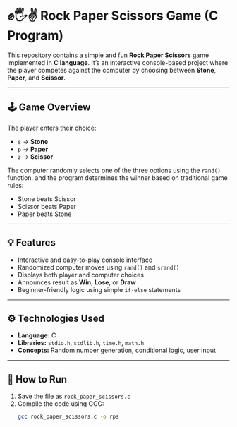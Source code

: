 # ✊🖐✌ Rock Paper Scissors Game (C Program)

This repository contains a simple and fun **Rock Paper Scissors** game implemented in **C language**. It’s an interactive console-based project where the player competes against the computer by choosing between **Stone**, **Paper**, and **Scissor**.

---

## 🕹️ Game Overview

The player enters their choice:
- `s` → **Stone**
- `p` → **Paper**
- `z` → **Scissor**

The computer randomly selects one of the three options using the `rand()` function, and the program determines the winner based on traditional game rules:

- Stone beats Scissor  
- Scissor beats Paper  
- Paper beats Stone  

---

## 💡 Features

- Interactive and easy-to-play console interface  
- Randomized computer moves using `rand()` and `srand()`  
- Displays both player and computer choices  
- Announces result as **Win**, **Lose**, or **Draw**  
- Beginner-friendly logic using simple `if-else` statements  

---

## ⚙️ Technologies Used

- **Language:** C  
- **Libraries:** `stdio.h`, `stdlib.h`, `time.h`, `math.h`  
- **Concepts:** Random number generation, conditional logic, user input  

---

## 🚀 How to Run

1. Save the file as `rock_paper_scissors.c`  
2. Compile the code using GCC:
   ```bash
   gcc rock_paper_scissors.c -o rps
